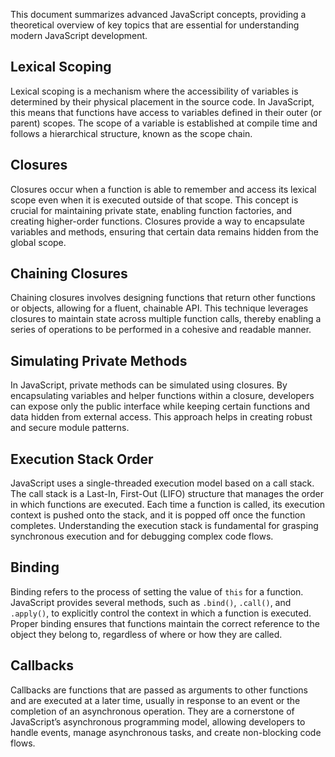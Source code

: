 This document summarizes advanced JavaScript concepts, providing a theoretical overview of key topics that are essential for understanding modern JavaScript development.

## Lexical Scoping
Lexical scoping is a mechanism where the accessibility of variables is determined by their physical placement in the source code. In JavaScript, this means that functions have access to variables defined in their outer (or parent) scopes. The scope of a variable is established at compile time and follows a hierarchical structure, known as the scope chain.

## Closures
Closures occur when a function is able to remember and access its lexical scope even when it is executed outside of that scope. This concept is crucial for maintaining private state, enabling function factories, and creating higher-order functions. Closures provide a way to encapsulate variables and methods, ensuring that certain data remains hidden from the global scope.

## Chaining Closures
Chaining closures involves designing functions that return other functions or objects, allowing for a fluent, chainable API. This technique leverages closures to maintain state across multiple function calls, thereby enabling a series of operations to be performed in a cohesive and readable manner.

## Simulating Private Methods
In JavaScript, private methods can be simulated using closures. By encapsulating variables and helper functions within a closure, developers can expose only the public interface while keeping certain functions and data hidden from external access. This approach helps in creating robust and secure module patterns.

## Execution Stack Order
JavaScript uses a single-threaded execution model based on a call stack. The call stack is a Last-In, First-Out (LIFO) structure that manages the order in which functions are executed. Each time a function is called, its execution context is pushed onto the stack, and it is popped off once the function completes. Understanding the execution stack is fundamental for grasping synchronous execution and for debugging complex code flows.

## Binding
Binding refers to the process of setting the value of `this` for a function. JavaScript provides several methods, such as `.bind()`, `.call()`, and `.apply()`, to explicitly control the context in which a function is executed. Proper binding ensures that functions maintain the correct reference to the object they belong to, regardless of where or how they are called.

## Callbacks
Callbacks are functions that are passed as arguments to other functions and are executed at a later time, usually in response to an event or the completion of an asynchronous operation. They are a cornerstone of JavaScript’s asynchronous programming model, allowing developers to handle events, manage asynchronous tasks, and create non-blocking code flows.
